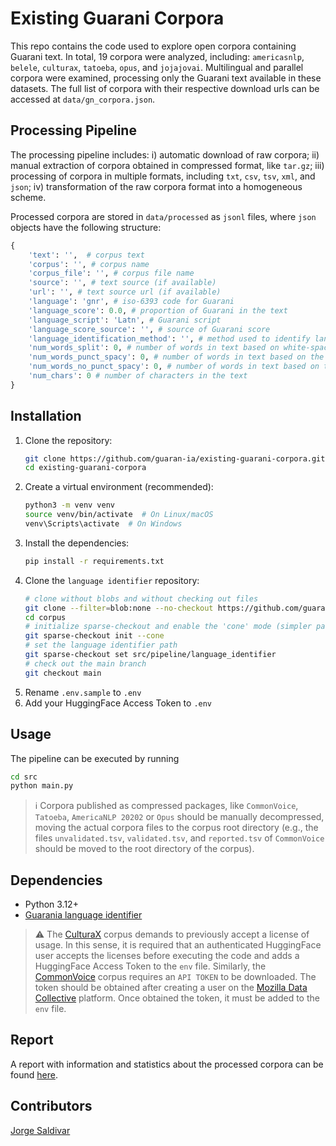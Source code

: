 # Existing Guarani Corpora

This repo contains the code used to explore open corpora containing Guarani text. 
In total, 19 corpora were analyzed, including: `americasnlp`, `belele`, `culturax`,
`tatoeba`, `opus`, and `jojajovai`. Multilingual and parallel corpora were examined,
processing only the Guarani text available in these datasets. The full list of 
corpora with their respective download urls can be accessed at `data/gn_corpora.json`.

## Processing Pipeline

The processing pipeline includes: i) automatic download of raw corpora;
ii) manual extraction of corpora obtained in compressed format, like `tar.gz`;
iii) processing of corpora in multiple formats, including `txt`, `csv`, `tsv`, `xml`, 
and `json`; iv) transformation of the raw corpora format into a homogeneous scheme.

Processed corpora are stored in `data/processed` as `jsonl` files, where `json` objects have the 
following structure:
```python
{
    'text': '',  # corpus text
    'corpus': '', # corpus name
    'corpus_file': '', # corpus file name
    'source': '', # text source (if available)
    'url': '', # text source url (if available)
    'language': 'gnr', # iso-6393 code for Guarani
    'language_score': 0.0, # proportion of Guarani in the text
    'language_script': 'Latn', # Guarani script
    'language_score_source': '', # source of Guarani score
    'language_identification_method': '', # method used to identify language
    'num_words_split': 0, # number of words in text based on white-space split
    'num_words_punct_spacy': 0, # number of words in text based on the Spacy generic segmentator
    'num_words_no_punct_spacy': 0, # number of words in text based on the Spacy generic segmentator (excluding punctuation)
    'num_chars': 0 # number of characters in the text
}
```

## Installation

1.  Clone the repository:
    ```bash
    git clone https://github.com/guaran-ia/existing-guarani-corpora.git
    cd existing-guarani-corpora
    ```
2.  Create a virtual environment (recommended):
    ```bash
    python3 -m venv venv
    source venv/bin/activate  # On Linux/macOS
    venv\Scripts\activate  # On Windows
    ```
3.  Install the dependencies:
    ```bash
    pip install -r requirements.txt
    ```
4. Clone the `language identifier` repository:
    ```bash
    # clone without blobs and without checking out files
    git clone --filter=blob:none --no-checkout https://github.com/guaran-ia/corpus.git
    cd corpus
    # initialize sparse-checkout and enable the 'cone' mode (simpler patterns)
    git sparse-checkout init --cone
    # set the language identifier path
    git sparse-checkout set src/pipeline/language_identifier
    # check out the main branch
    git checkout main
    ```
5. Rename `.env.sample` to `.env`
6. Add your HuggingFace Access Token to `.env`

## Usage

The pipeline can be executed by running 

```bash
cd src
python main.py
```

> :information_source: Corpora published as compressed packages, like `CommonVoice`,
> `Tatoeba`, `AmericaNLP 20202` or `Opus` should be manually decompressed, moving
> the actual corpora files to the corpus root directory (e.g., the files `unvalidated.tsv`, 
> `validated.tsv`, and `reported.tsv` of `CommonVoice` should be moved to
> the root directory of the corpus).

## Dependencies
*   Python 3.12+
*   [Guarania language identifier](https://github.com/guaran-ia/corpus/tree/main/src/pipeline/language_identifier)

> :warning: The [CulturaX](https://huggingface.co/datasets/uonlp/CulturaX) corpus demands to 
previously accept a license of usage. In this sense, it is required that an 
authenticated HuggingFace user accepts the licenses before executing the code 
and adds a HuggingFace Access Token to the `env` file. Similarly, the [CommonVoice](https://datacollective.mozillafoundation.org/datasets/cmflnuzw5snt23l6000zq12ei) corpus requires an `API TOKEN` to be downloaded. 
The token should be obtained after creating a user on the [Mozilla Data Collective](https://datacollective.mozillafoundation.org) platform. Once obtained the token, it must be added to the `env` file. 


## Report

A report with information and statistics about the processed corpora can be found [here](https://github.com/guaran-ia/existing-guarani-corpora/blob/main/report.md).

## Contributors

[Jorge Saldivar](https://github.com/joausaga)
